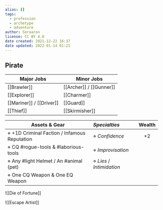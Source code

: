 ```yaml
---
alias: []
tags:
  - profession
  - archetype
  - adventure
author: Seraaron
license: CC BY 4.0
date created: 2021-12-22 16:37
date updated: 2022-01-14 01:21
---
```


## Pirate

| Major Jobs               | Minor Jobs              |
| ------------------------ | ----------------------- |
| [[Brawler]]              | [[Archer]] / [[Gunner]] |
| [[Explorer]]             | [[Charmer]]             |
| [[Mariner]] / [[Driver]] | [[Guard]]               |
| [[Thief]]                | [[Skirmisher]]          |

| Assets & Gear                                | _Specialties_             | Wealth |
| -------------------------------------------- | :------------------------ | :----: |
| ⋄ +1D Criminal Faction / Infamous Reputation | ⋄ _Confidence_             |   +2   |
| ⋄ CQ #rogue-tools & #laborious-tools         | ⋄ _Improvisation_         |        |
| ⋄ Any #light Helmet / An #animal (pet)       | ⋄ _Lies_ / _Intimidation_ |        |
| ⋄ One CQ Weapon & One EQ Weapon              |                           |        |

![[Die of Fortune]]

![[Escape Artist]]
